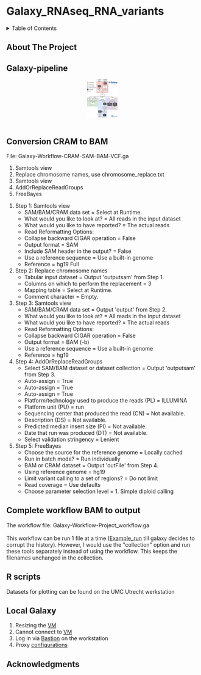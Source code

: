 # Galaxy_RNAseq_RNA_variants

<!-- TABLE OF CONTENTS -->
<details>
  <summary>Table of Contents</summary>
  <ol>
    <li><a href="#about-the-project">About The Project</a></li>
    <li><a href="#Galaxy-pipeline">Galaxy-pipeline</a>
      <ul>
        <li><a href="#Conversion-CRAM-to-BAM">Conversion CRAM to BAM</a></li>
        <li><a href="#Complete-workflow-BAM-to-output">Complete workflow BAM to output</a></li>
      </ul>
    </li>
    <li><a href="#r-scripts">R scripts</a></li>
    <li><a href="#local-galaxy">Local Galaxy</a></li>
    <li><a href="#acknowledgments">Acknowledgments</a></li>
  </ol>
</details>

<!-- ABOUT THE PROJECT -->
## About The Project

<!-- galaxy -->
## Galaxy-pipeline
<div align="center">
  <img src="pipeline.pdf" alt="Logo" width="80" height="100">
</div>
</br>

## Conversion CRAM to BAM
<p>
  File: Galaxy-Workflow-CRAM-SAM-BAM-VCF.ga
  <ol>
    <li>Samtools view</li>
    <li>Replace chromosome names, use chromosome_replace.txt</li>
    <li>Samtools view</li>
    <li>AddOrReplaceReadGroups</li>
    <li>FreeBayes</li>    
  </ol>
</p>

<p>
  <ol>
    <li>Step 1: Samtools view
      <ul>
        <li>SAM/BAM/CRAM data set = Select at Runtime.</li>
        <li>What would you like to look at? = All reads in the input dataset</li>
        <li>What would you like to have reported? = The actual reads</li>
        <li>Read Reformatting Options:</li>
        <li>Collapse backward CIGAR operation = False</li>
        <li>Output format = SAM</li>
        <li>Include SAM header in the output? = False</li>
        <li>Use a reference sequence = Use a built-in genome</li>
        <li>Reference = hg19 Full</li>
      </ul>
    </li>
      <li>Step 2: Replace chromosome names
      <ul>
        <li>Tabular input dataset = Output 'outputsam' from Step 1.</li>
        <li>Columns on which to perform the replacement = 3</li>
        <li>Mapping table = Select at Runtime.</li>
        <li>Comment character = Empty.</li>
      </ul>
    </li>
      <li>Step 3: Samtools view
      <ul>
        <li>SAM/BAM/CRAM data set = Output 'output' from Step 2.</li>
        <li>What would you like to look at? = All reads in the input dataset</li>
        <li>What would you like to have reported? = The actual reads</li>
        <li>Read Reformatting Options:</li>
        <li>Collapse backward CIGAR operation = False</li>
        <li>Output format = BAM (-b)</li>
        <li>Use a reference sequence = Use a built-in genome</li>
        <li>Reference = hg19</li>
      </ul>
    </li>
      <li>Step 4: AddOrReplaceReadGroups
      <ul>
        <li>Select SAM/BAM dataset or dataset collection = Output 'outputsam' from Step 3.</li>
        <li>Auto-assign = True</li>
        <li>Auto-assign = True</li>
        <li>Auto-assign = True</li>
        <li>Platform/technology used to produce the reads (PL) = ILLUMINA</li>
        <li>Platform unit (PU) = run</li>
        <li>Sequencing center that produced the read (CN) = Not available.</li>
        <li>Description (DS) = Not available.</li>
        <li>Predicted median insert size (PI) = Not available.</li>
        <li>Date that run was produced (DT) = Not available.</li>
        <li>Select validation stringency = Lenient</li>        
      </ul>
    </li>
    <li>Step 5: FreeBayes
      <ul>
        <li>Choose the source for the reference genome = Locally cached</li>
        <li>Run in batch mode? = Run individually</li>
        <li>BAM or CRAM dataset = Output 'outFile' from Step 4.</li>
        <li>Using reference genome = hg19</li>
        <li>Limit variant calling to a set of regions? = Do not limit</li>
        <li>Read coverage = Use defaults</li>
        <li>Choose parameter selection level = 1. Simple diploid calling</li>
      </ul>
    </li>
  </ol>
</p>

## Complete workflow BAM to output
<p>
  The workflow file: Galaxy-Workflow-Project_workflow.ga 
  </br>
  </br>
  This workflow can be run 1 file at a time (<a href="https://usegalaxy.eu/u/vanessa1/h/projectworkflow" target="_blank">Example_run</a> till galaxy decides to corrupt the history). However, I would use the "collection" option and run these tools separately instead of using the workflow. This keeps the filenames unchanged in the collection.
</p>

<!-- rscripts -->
## R scripts
<p>
  Datasets for plotting can be found on the UMC Utrecht werkstation
</p>

<!-- Local galaxy -->
## Local Galaxy
<p>
  <ol>
    <li>Resizing the <a href="https://support.mydre.org/portal/en/kb/articles/resizevm" target="_blank">VM</a></li>
    <li>Cannot connect to <a href="https://support.mydre.org/portal/en/kb/articles/i-cannot-connect-to-vm-1-2-3-error#Problem" target="_black">VM</a></li>
    <li>Log in via <a href="https://support.mydre.org/portal/en/kb/articles/connect-to-virtual-machine-using-bastion" target="_black">Bastion</a> on the workstation</li>
    <li>Proxy <a href="https://support.mydre.org/portal/en/kb/articles/proxy-configurations" target="_blank">configurations</a></li>
  </ol>
</p>

<!-- acknowledgments -->
## Acknowledgments



